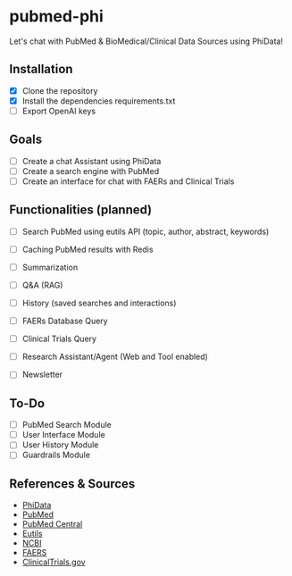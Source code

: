 # pubmed-phi
Let's chat with PubMed & BioMedical/Clinical Data Sources using PhiData!

## Installation 
- [x] Clone the repository
- [x] Install the dependencies requirements.txt
- [ ] Export OpenAI keys

## Goals 
- [ ] Create a chat Assistant using PhiData
- [ ] Create a search engine with PubMed
- [ ] Create an interface for chat with FAERs and Clinical Trials

## Functionalities (planned)
- [ ] Search PubMed using eutils API (topic, author, abstract, keywords)
- [ ] Caching PubMed results with Redis
- [ ] Summarization 
- [ ] Q&A (RAG)
- [ ] History (saved searches and interactions)
- [ ] FAERs Database Query
- [ ] Clinical Trials Query
- [ ] Research Assistant/Agent (Web and Tool enabled) 
- [ ] Newsletter 


## To-Do
- [ ] PubMed Search Module
- [ ] User Interface Module
- [ ] User History Module 
- [ ] Guardrails Module 

## References & Sources

* [PhiData](https://github.com/phidata/phidata)
* [PubMed](https://pubmed.ncbi.nlm.nih.gov/)
* [PubMed Central](https://www.ncbi.nlm.nih.gov/pmc/)
* [Eutils](https://www.ncbi.nlm.nih.gov/books/NBK25499/)
* [NCBI](https://www.ncbi.nlm.nih.gov/)
* [FAERS](https://www.fda.gov/drugs/surveillance/questions-and-answers-fdas-adverse-event-reporting-system-faers)
* [ClinicalTrials.gov](https://clinicaltrials.gov/)


